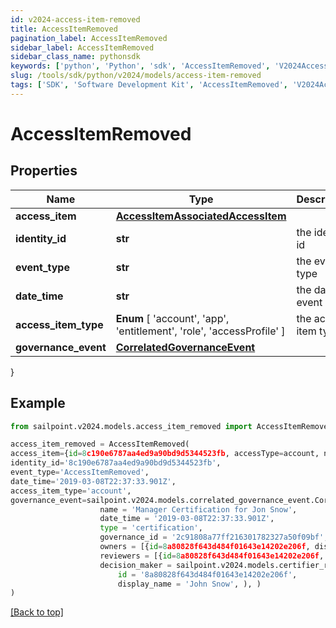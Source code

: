 ```yaml
---
id: v2024-access-item-removed
title: AccessItemRemoved
pagination_label: AccessItemRemoved
sidebar_label: AccessItemRemoved
sidebar_class_name: pythonsdk
keywords: ['python', 'Python', 'sdk', 'AccessItemRemoved', 'V2024AccessItemRemoved'] 
slug: /tools/sdk/python/v2024/models/access-item-removed
tags: ['SDK', 'Software Development Kit', 'AccessItemRemoved', 'V2024AccessItemRemoved']
---
```


# AccessItemRemoved


## Properties

Name | Type | Description | Notes
------------ | ------------- | ------------- | -------------
**access_item** | [**AccessItemAssociatedAccessItem**](access-item-associated-access-item) |  | [required]
**identity_id** | **str** | the identity id | [optional] 
**event_type** | **str** | the event type | [optional] 
**date_time** | **str** | the date of event | [optional] 
**access_item_type** |  **Enum** [  'account',    'app',    'entitlement',    'role',    'accessProfile' ] | the access item type | [optional] 
**governance_event** | [**CorrelatedGovernanceEvent**](correlated-governance-event) |  | [optional] 
}

## Example

```python
from sailpoint.v2024.models.access_item_removed import AccessItemRemoved

access_item_removed = AccessItemRemoved(
access_item={id=8c190e6787aa4ed9a90bd9d5344523fb, accessType=account, nativeIdentity=127999, sourceName=JDBC Entitlements Source, entitlementCount=0, displayName=Sample Name},
identity_id='8c190e6787aa4ed9a90bd9d5344523fb',
event_type='AccessItemRemoved',
date_time='2019-03-08T22:37:33.901Z',
access_item_type='account',
governance_event=sailpoint.v2024.models.correlated_governance_event.Correlated Governance Event(
                    name = 'Manager Certification for Jon Snow', 
                    date_time = '2019-03-08T22:37:33.901Z', 
                    type = 'certification', 
                    governance_id = '2c91808a77ff216301782327a50f09bf', 
                    owners = [{id=8a80828f643d484f01643e14202e206f, displayName=John Snow}], 
                    reviewers = [{id=8a80828f643d484f01643e14202e206f, displayName=John Snow}], 
                    decision_maker = sailpoint.v2024.models.certifier_response.Certifier Response(
                        id = '8a80828f643d484f01643e14202e206f', 
                        display_name = 'John Snow', ), )
)

```
[[Back to top]](#) 

